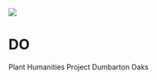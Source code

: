 [![](https://v3.juncture-digital.org/images/wb.svg)](https://v3.juncture-digital.org/wb)
# DO
Plant Humanities Project Dumbarton Oaks

<param ve-iframe
  src="https://archive.org/embed/voyagestravelsin00hass/page/6/mode/2up"
  fit="contain">

<param ve-image
  url="https://commons.wikimedia.org/wiki/File:Ch%C3%A2teau_de_Val%C3%A8re_et_Haut_de_Cry_-_juillet_2022.jpg#/media/File:Ch%C3%A2teau_de_Val%C3%A8re_et_Haut_de_Cry_-_juillet_2022.jpg"
  title="Castle"
  description="Chateau, CC by 2.0"
  fit="contain">
